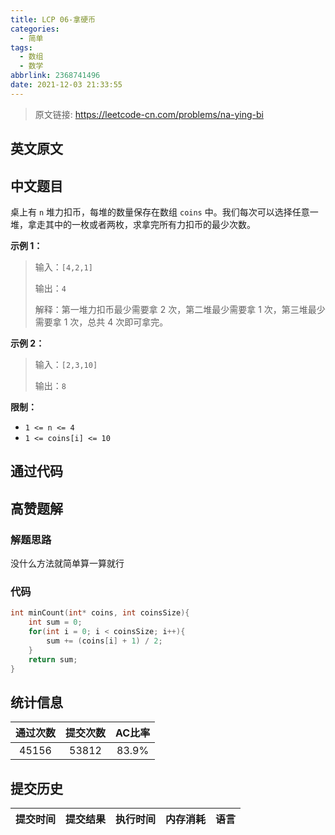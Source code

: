 ```yaml
---
title: LCP 06-拿硬币
categories:
  - 简单
tags:
  - 数组
  - 数学
abbrlink: 2368741496
date: 2021-12-03 21:33:55
---
```


> 原文链接: https://leetcode-cn.com/problems/na-ying-bi


## 英文原文
<div></div>

## 中文题目
<div><p>桌上有 <code>n</code> 堆力扣币，每堆的数量保存在数组 <code>coins</code> 中。我们每次可以选择任意一堆，拿走其中的一枚或者两枚，求拿完所有力扣币的最少次数。</p>

<p><strong>示例 1：</strong></p>

<blockquote>
<p>输入：<code>[4,2,1]</code></p>

<p>输出：<code>4</code></p>

<p>解释：第一堆力扣币最少需要拿 2 次，第二堆最少需要拿 1 次，第三堆最少需要拿 1 次，总共 4 次即可拿完。</p>
</blockquote>

<p><strong>示例 2：</strong></p>

<blockquote>
<p>输入：<code>[2,3,10]</code></p>

<p>输出：<code>8</code></p>
</blockquote>

<p><strong>限制：</strong></p>

<ul>
	<li><code>1 &lt;= n &lt;= 4</code></li>
	<li><code>1 &lt;= coins[i] &lt;= 10</code></li>
</ul>
</div>

## 通过代码
<RecoDemo>
</RecoDemo>


## 高赞题解
### 解题思路
没什么方法就简单算一算就行

### 代码

```c
int minCount(int* coins, int coinsSize){
    int sum = 0;
    for(int i = 0; i < coinsSize; i++){
        sum += (coins[i] + 1) / 2;
    }
    return sum;
}
```

## 统计信息
| 通过次数 | 提交次数 | AC比率 |
| :------: | :------: | :------: |
|    45156    |    53812    |   83.9%   |

## 提交历史
| 提交时间 | 提交结果 | 执行时间 |  内存消耗  | 语言 |
| :------: | :------: | :------: | :--------: | :--------: |
